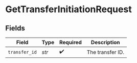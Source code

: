 # GetTransferInitiationRequest


## Fields

| Field              | Type               | Required           | Description        |
| ------------------ | ------------------ | ------------------ | ------------------ |
| `transfer_id`      | *str*              | :heavy_check_mark: | The transfer ID.   |